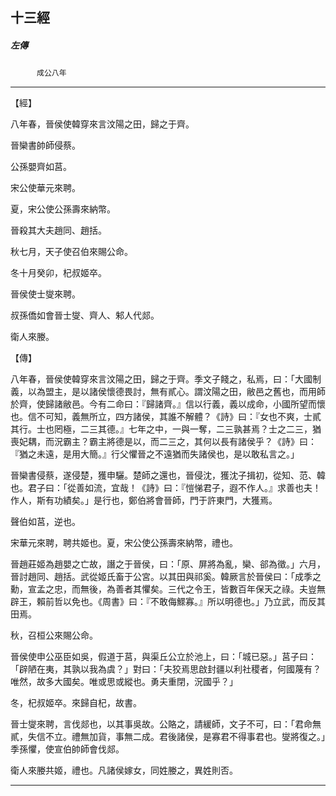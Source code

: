 

## 十三經

##### 左傳
　　　`成公八年`

* * *

【經】

八年春，晉侯使韓穿來言汶陽之田，歸之于齊。

晉欒書帥師侵蔡。

公孫嬰齊如莒。

宋公使華元來聘。

夏，宋公使公孫壽來納幣。

晉殺其大夫趙同、趙括。

秋七月，天子使召伯來賜公命。

冬十月癸卯，杞叔姬卒。

晉侯使士燮來聘。

叔孫僑如會晉士燮、齊人、邾人代郯。

衛人來媵。

【傳】

八年春，晉侯使韓穿來言汶陽之田，歸之于齊。季文子餞之，私焉，曰：「大國制義，以為盟主，是以諸侯懷德畏討，無有貳心。謂汶陽之田，敝邑之舊也，而用師於齊，使歸諸敝邑。今有二命曰：『歸諸齊。』信以行義，義以成命，小國所望而懷也。信不可知，義無所立，四方諸侯，其誰不解體？《詩》曰：『女也不爽，士貳其行。士也罔極，二三其德。』七年之中，一與一奪，二三孰甚焉？士之二三，猶喪妃耦，而況霸主？霸主將德是以，而二三之，其何以長有諸侯乎？《詩》曰：『猶之未遠，是用大簡。』行父懼晉之不遠猶而失諸侯也，是以敢私言之。」

晉欒書侵蔡，遂侵楚，獲申驪。楚師之還也，晉侵沈，獲沈子揖初，從知、范、韓也。君子曰：「從善如流，宜哉！《詩》曰：『愷悌君子，遐不作人。』求善也夫！作人，斯有功績矣。」是行也，鄭伯將會晉師，門于許東門，大獲焉。

聲伯如莒，逆也。

宋華元來聘，聘共姬也。夏，宋公使公孫壽來納幣，禮也。

晉趙莊姬為趙嬰之亡故，譖之于晉侯，曰：「原、屏將為亂，欒、郤為徵。」六月，晉討趙同、趙括。武從姬氏畜于公宮。以其田與祁奚。韓厥言於晉侯曰：「成季之勳，宣孟之忠，而無後，為善者其懼矣。三代之令王，皆數百年保天之祿。夫豈無辟王，賴前哲以免也。《周書》曰：『不敢侮鰥寡。』所以明德也。」乃立武，而反其田焉。

秋，召桓公來賜公命。

晉侯使申公巫臣如吳，假道于莒，與渠丘公立於池上，曰：「城已惡。」莒子曰：「辟陋在夷，其孰以我為虞？」對曰：「夫狡焉思啟封疆以利社稷者，何國蔑有？唯然，故多大國矣。唯或思或縱也。勇夫重閉，況國乎？」

冬，杞叔姬卒。來歸自杞，故書。

晉士燮來聘，言伐郯也，以其事吳故。公賂之，請緩師，文子不可，曰：「君命無貳，失信不立。禮無加貨，事無二成。君後諸侯，是寡君不得事君也。燮將復之。」季孫懼，使宣伯帥師會伐郯。

衛人來媵共姬，禮也。凡諸侯嫁女，同姓媵之，異姓則否。

* * *

